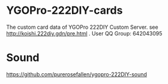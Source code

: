 # YGOPro-222DIY-cards
The custom card data of YGOPro 222DIY Custom Server. see http://koishi.222diy.gdn/pre.html .
User QQ Group: 642043095
# Sound
https://github.com/purerosefallen/ygopro-222DIY-sound
